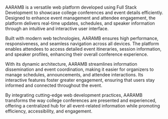 AARAMB is a versatile web platform developed using Full Stack Development to showcase college conferences and event details efficiently. Designed to enhance event management and attendee engagement, the platform delivers real-time updates, schedules, and speaker information through an intuitive and interactive user interface.

Built with modern web technologies, AARAMB ensures high performance, responsiveness, and seamless navigation across all devices. The platform enables attendees to access detailed event itineraries, session information, and speaker profiles, enhancing their overall conference experience.

With its dynamic architecture, AARAMB streamlines information dissemination and event coordination, making it easier for organizers to manage schedules, announcements, and attendee interactions. Its interactive features foster greater engagement, ensuring that users stay informed and connected throughout the event.

By integrating cutting-edge web development practices, AARAMB transforms the way college conferences are presented and experienced, offering a centralized hub for all event-related information while promoting efficiency, accessibility, and engagement.
